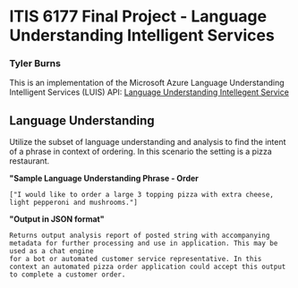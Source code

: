 # ITIS 6177 Final Project - Language Understanding Intelligent Services 
### Tyler Burns

This is an implementation of the Microsoft Azure Language Understanding Intelligent Services (LUIS) API: [Language Understanding Intellegent Service](https://azure.microsoft.com/en-us/services/cognitive-services/language-understanding-intelligent-service/)

## Language Understanding
Utilize the subset of language understanding and analysis to find the intent of a phrase in context of ordering. In this scenario the setting is
a pizza restaurant.

**"Sample Language Understanding Phrase - Order**
```
["I would like to order a large 3 topping pizza with extra cheese, light pepperoni and mushrooms."]
```

**"Output in JSON format"**
```
Returns output analysis report of posted string with accompanying metadata for further processing and use in application. This may be used as a chat engine
for a bot or automated customer service representative. In this context an automated pizza order application could accept this output to complete a customer order.

